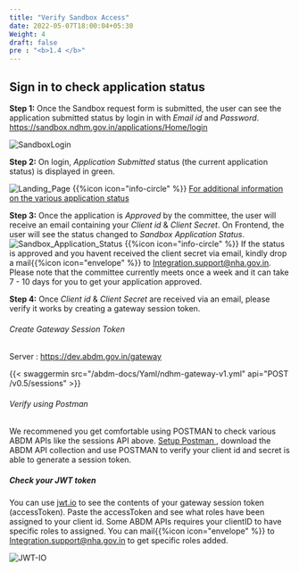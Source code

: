 ```yaml
---
title: "Verify Sandbox Access"
date: 2022-05-07T18:00:04+05:30
Weight: 4 
draft: false
pre : "<b>1.4 </b>"
---
```


## Sign in to check application status

**Step 1:** Once the Sandbox request form is submitted, the user can see the application submitted status by login in with _Email id_ and _Password_.  
https://sandbox.ndhm.gov.in/applications/Home/login  

![SandboxLogin](/abdm-docs/img/SandboxLogin.png)  

**Step 2:** On login, _Application Submitted_ status (the current application status) is displayed in green.  

![Landing_Page](../Landing_Page.png) 
{{%icon icon="info-circle" %}} [For additional information on the various application status](../about_abdm_sandbox#abdm-sandbox-journey)

**Step 3:** Once the application is _Approved_ by the committee, the user will receive an email containing your _Client id_ & _Client Secret_. On Frontend, the user will see the status changed to _Sandbox Application Status_.  
![Sandbox_Application_Status](../SandboxApplicationStatus.png) 
{{%icon icon="info-circle" %}} If the status is approved and you havent received the client secret via email, kindly drop a mail{{%icon icon="envelope" %}} to Integration.support@nha.gov.in. Please note that the committee currently meets once a week and it can take 7 - 10 days for you to get your application approved. 

**Step 4:** Once _Client id_ & _Client Secret_ are received via an email, please verify it works by creating a gateway session token. 

###### Create Gateway Session Token 
Server : https://dev.abdm.gov.in/gateway

{{< swaggermin src="/abdm-docs/Yaml/ndhm-gateway-v1.yml" api="POST /v0.5/sessions" >}}


###### Verify using Postman 

We recommened you get comfortable using POSTMAN to check various ABDM APIs like the sessions API above.  [Setup Postman ](../postman_setup), download the ABDM API collection and use POSTMAN to verify your client id and secret is able to generate a session token. 


##### Check your JWT token

You can use [jwt.io](https://jwt.io) to see the contents of your gateway session token (accessToken). Paste the accessToken and see what roles have been assigned to your client id. Some ABDM APIs requires your clientID to have specific roles to assigned. You can mail{{%icon icon="envelope" %}} to Integration.support@nha.gov.in to get specific roles added. 

![JWT-IO](../jwt-io.png) 

